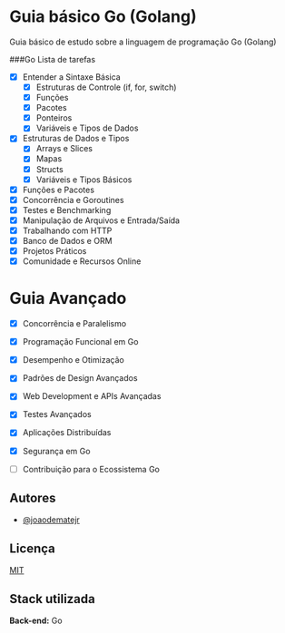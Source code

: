 
# Guia básico Go (Golang)

Guia básico de estudo sobre a linguagem de programação Go (Golang)

###Go Lista de tarefas

- [X] Entender a Sintaxe Básica
    - [X] Estruturas de Controle (if, for, switch)
    - [X] Funções
    - [X] Pacotes
    - [X] Ponteiros
    - [X] Variáveis e Tipos de Dados
- [X] Estruturas de Dados e Tipos
    - [X] Arrays e Slices
    - [X] Mapas
    - [X] Structs
    - [X] Variáveis e Tipos Básicos
- [X] Funções e Pacotes
- [X] Concorrência e Goroutines
- [X] Testes e Benchmarking
- [X] Manipulação de Arquivos e Entrada/Saída
- [X] Trabalhando com HTTP
- [X] Banco de Dados e ORM
- [X] Projetos Práticos
- [X] Comunidade e Recursos Online

# Guia Avançado

- [X] Concorrência e Paralelismo
- [X] Programação Funcional em Go
- [X] Desempenho e Otimização
- [X] Padrões de Design Avançados
- [X] Web Development e APIs Avançadas
- [X] Testes Avançados
- [X] Aplicações Distribuídas
- [X] Segurança em Go
- [ ] Contribuição para o Ecossistema Go



## Autores

- [@joaodematejr](https://www.github.com/joaodematejr)


## Licença

[MIT](https://choosealicense.com/licenses/mit/)


## Stack utilizada


**Back-end:** Go

